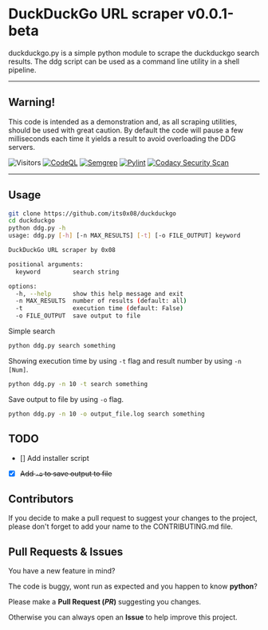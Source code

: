 # DuckDuckGo URL scraper v0.0.1-beta
duckduckgo.py is a simple python module to scrape the duckduckgo search results. The ddg script can be used as a command line utility in a shell pipeline.

---
## Warning!
This code is intended as a demonstration and, as all scraping utilities, should be used with great caution. By default the code will pause a few milliseconds each time it yields a result to avoid overloading the DDG servers.

![Visitors](https://api.visitorbadge.io/api/visitors?path=https%3A%2F%2Fgithub.com%2Fits0x08%2Fduckduckgo&countColor=%232ccce4&style=flat-square)
[![CodeQL](https://github.com/its0x08/duckduckgo/actions/workflows/codeql-analysis.yml/badge.svg)](https://github.com/its0x08/duckduckgo/actions/workflows/codeql-analysis.yml)
[![Semgrep](https://github.com/its0x08/duckduckgo/actions/workflows/semgrep.yml/badge.svg?branch=main)](https://github.com/its0x08/duckduckgo/actions/workflows/semgrep.yml)
[![Pylint](https://github.com/its0x08/duckduckgo/actions/workflows/pylint.yml/badge.svg?branch=main)](https://github.com/its0x08/duckduckgo/actions/workflows/pylint.yml)
[![Codacy Security Scan](https://github.com/its0x08/duckduckgo/actions/workflows/codacy.yml/badge.svg?branch=main)](https://github.com/its0x08/duckduckgo/actions/workflows/codacy.yml)

---
## Usage
```bash
git clone https://github.com/its0x08/duckduckgo
cd duckduckgo
python ddg.py -h
usage: ddg.py [-h] [-n MAX_RESULTS] [-t] [-o FILE_OUTPUT] keyword

DuckDuckGo URL scraper by 0x08

positional arguments:
  keyword         search string

options:
  -h, --help      show this help message and exit
  -n MAX_RESULTS  number of results (default: all)
  -t              execution time (default: False)
  -o FILE_OUTPUT  save output to file
```

Simple search
```bash
python ddg.py search something
```

Showing execution time by using `-t` flag and result number by using `-n [Num]`.
```bash
python ddg.py -n 10 -t search something
```

Save output to file by using `-o` flag.
```bash
python ddg.py -n 10 -o output_file.log search something
```

## TODO
- [] Add installer script
- [x] ~~Add `-o` to save output to file~~

## Contributors

If you decide to make a pull request to suggest your changes to the project, please don't forget to add your name to the CONTRIBUTING.md file.

## Pull Requests & Issues
You have a new feature in mind?

The code is buggy, wont run as expected and you happen to know __python__?

Please make a __Pull Request (_PR_)__ suggesting you changes.

Otherwise you can always open an __Issue__ to help improve this project.
